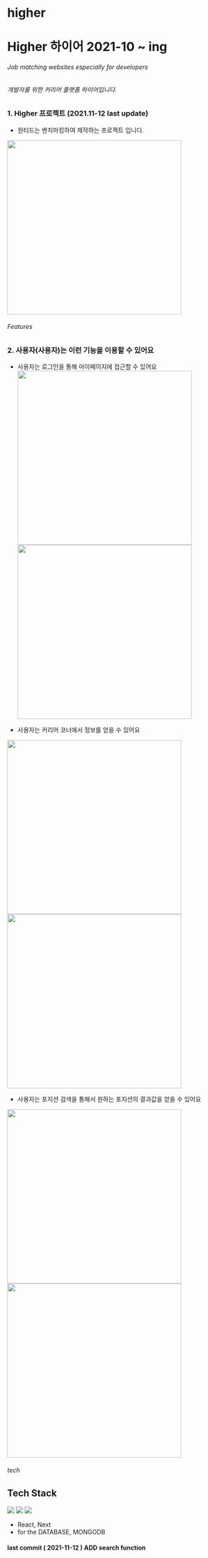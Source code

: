 # higher

# Higher 하이어  2021-10 ~ ing
###### Job matching websites especially for developers
###### 개발자를 위한 커리어 플랫폼 하이어입니다. 
### 1. Higher 프로젝트 (2021.11-12 last update)
- 원티드는 벤치마킹하여 제작하는 프로젝트 입니다. <br />

<img src="https://user-images.githubusercontent.com/74107464/142130648-3949769c-7e9f-4c7d-969a-f40f9fa32875.jpg" width="400"/></a>


###### Features
###  2. 사용자(사용자)는 이런 기능을 이용할 수 있어요 <br />

- 사용자는 로그인을 통해 마이페이지에 접근할 수 있어요 <br /> 
<img src="https://user-images.githubusercontent.com/74107464/142129650-f7ff42c6-50e4-4cf0-a3b6-848a89dc8873.jpeg" width="400"/></a> <br />
<img src="https://user-images.githubusercontent.com/74107464/142130822-b7e712cf-6c25-4d6a-bfc7-a1d7d3b38fbb.jpg" width="400"/></a>

- 사용자는 커리어 코너에서 정보를 얻을 수 있어요   <br /> 

<img src="https://user-images.githubusercontent.com/74107464/142129517-3707caaa-e552-4b78-8014-a649f5c46a45.jpeg" width="400"/></a>
<img src="https://user-images.githubusercontent.com/74107464/142129545-0eba193f-f73b-4f1e-8af6-477a4a8d1fa5.jpeg" width="400"/></a>

- 사용자는 포지션 검색을 통해서 원하는 포지션의 결과값을 얻을 수 있어요 

<img src="https://user-images.githubusercontent.com/74107464/142130978-c28facda-caff-4305-b7f1-c1a9c86352d3.jpeg" width="400"/></a>
<img src="https://user-images.githubusercontent.com/74107464/142131023-f4634192-3fe7-4ffe-a89f-0d692e172e17.jpeg" width="400"/></a>


###### tech
## Tech Stack

<img src="https://img.shields.io/badge/MongoDB-white?style=flat-squar&logo=mongodb&logoColor=4EA94B"/></a> 
<img src="https://img.shields.io/badge/React-20232A?style=flat-squar&logo=react&logoColor=61DAFB"/></a> 
<img src="https://img.shields.io/badge/MongoDB-47A248?style=flat-square&logo=MongoDB&logoColor=white"/></a> 

- React, Next
- for the DATABASE,  MONGODB

#### last commit ( 2021-11-12 ) ADD search function

